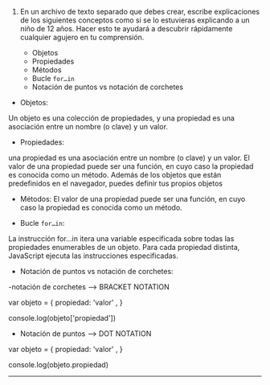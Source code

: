 1. En un archivo de texto separado que debes crear, escribe explicaciones de los siguientes conceptos como si se lo estuvieras explicando a un niño de 12 años. Hacer esto te ayudará a descubrir rápidamente cualquier agujero en tu comprensión.

	* Objetos
	* Propiedades
	* Métodos
	* Bucle `for…in`
	* Notación de puntos vs notación de corchetes


* Objetos:

Un objeto es una colección de propiedades, y una propiedad es una asociación entre un nombre (o clave) y un valor.

* Propiedades:

una propiedad es una asociación entre un nombre (o clave) y un valor. El valor de una propiedad puede ser una función, en cuyo caso la propiedad es conocida como un método. Además de los objetos que están predefinidos en el navegador, puedes definir tus propios objetos

* Métodos:
El valor de una propiedad puede ser una función, en cuyo caso la propiedad es conocida como un método.

* Bucle `for…in`:

La instrucción for...in itera una variable especificada sobre todas las propiedades enumerables de un objeto. Para cada propiedad distinta, JavaScript ejecuta las instrucciones especificadas.

* Notación de puntos vs notación de corchetes:

-notación de corchetes --> BRACKET NOTATION

var objeto = {
      propiedad: 'valor' ,
}

console.log(objeto['propiedad']) 

- Notación de puntos --> DOT NOTATION

var objeto = {
      propiedad: 'valor' ,
}

console.log(objeto.propiedad)

-----------------------------------------------------------------------------------------------------------------------------------------------------------------------
